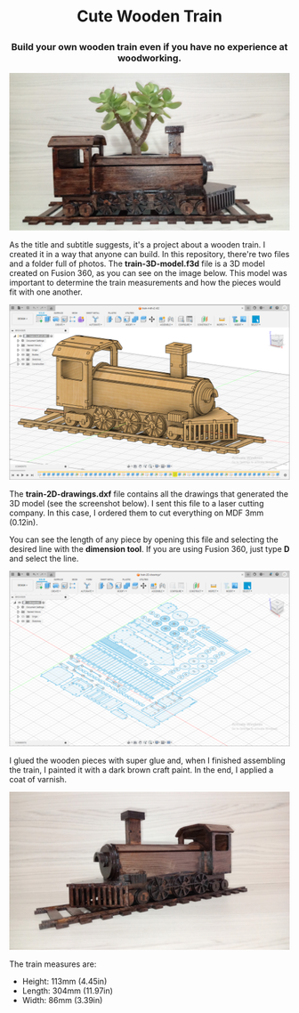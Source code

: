 # <p align='center'>Cute Wooden Train</p>
### <p align='center'>Build your own wooden train even if you have no experience at woodworking.</p>

![Photo of the wooden train in front of a plant](https://github.com/lucasfernadochannel/wooden-train/blob/main/photos/train-1.jpg)

As the title and subtitle suggests, it's a project about a wooden train. I created it in a way that anyone can build. In this repository, there're two files and a folder full of photos. The **train-3D-model.f3d** file is a 3D model created on Fusion 360, as you can see on the image below. This model was important to determine the train measurements and how the pieces would fit with one another.

![Screenshot of the wooden train 3D model on Fusion 360](https://github.com/lucasfernadochannel/wooden-train/blob/main/photos/3D-model-1.png)

The **train-2D-drawings.dxf** file contains all the drawings that generated the 3D model (see the screenshot below). I sent this file to a laser cutting company. In this case, I ordered them to cut everything on MDF 3mm (0.12in).

You can see the length of any piece by opening this file and selecting the desired line with the **dimension tool**. If you are using Fusion 360, just type **D** and select the line.

![Screenshot of drawings of the wooden train pieces](https://github.com/lucasfernadochannel/wooden-train/blob/main/photos/drawings-1.png)

I glued the wooden pieces with super glue and, when I finished assembling the train, I painted it with a dark brown craft paint. In the end, I applied a coat of varnish.

![Photo of the wooden train](https://github.com/lucasfernadochannel/wooden-train/blob/main/photos/train-2.jpg)

The train measures are:
  - Height: 113mm (4.45in)
  - Length: 304mm (11.97in)
  - Width: 86mm (3.39in)
